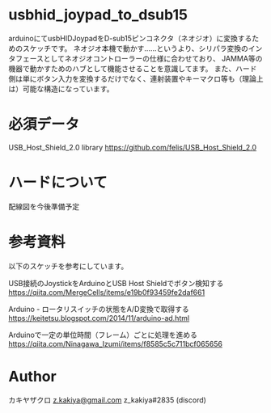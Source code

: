 # usbhid_joypad_to_dsub15
arduinoにてusbHIDJoypadをD-sub15ピンコネクタ（ネオジオ）に変換するためのスケッチです。
ネオジオ本機で動かす……というより、シリパラ変換のインタフェースとしてネオジオコントローラーの仕様に合わせており、
JAMMA等の機器で動かすためのハブとして機能させることを意識してます。
また、ハード側は単にボタン入力を変換するだけでなく、連射装置やキーマクロ等も（理論上は）可能な構造になっています。

# 必須データ
USB_Host_Shield_2.0 library
https://github.com/felis/USB_Host_Shield_2.0

# ハードについて
配線図を今後準備予定

# 参考資料
以下のスケッチを参考にしています。

USB接続のJoystickをArduinoとUSB Host Shieldでボタン検知する
https://qiita.com/MergeCells/items/e19b0f93459fe2daf661

Arduino - ロータリスイッチの状態をA/D変換で取得する
https://keitetsu.blogspot.com/2014/11/arduino-ad.html

Arduinoで一定の単位時間（フレーム）ごとに処理を進める
https://qiita.com/Ninagawa_Izumi/items/f8585c5c711bcf065656


# Author
カキヤザクロ
z.kakiya@gmail.com
z_kakiya#2835
(discord)
